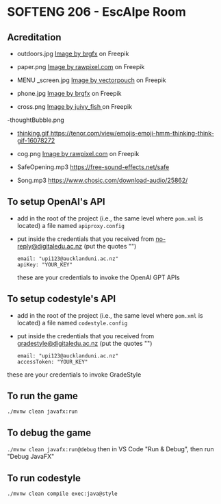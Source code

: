 # SOFTENG 206 - EscAIpe Room

## Acreditation

- outdoors.jpg <a href="https://www.freepik.com/free-vector/blank-landscape-nature-park-scene-with-many-pines_11206852.htm#page=2&query=cartoon%20outdoor%20background&position=17&from_view=keyword&track=ais">Image by brgfx</a> on Freepik


- paper.png <a href="https://www.freepik.com/free-vector/torn-paper-vintage-sticker-with-design-space-vector-set_20346116.htm#query=vintage%20torn%20paper&position=0&from_view=keyword&track=ais">Image by rawpixel.com</a> on Freepik

- MENU _screen.jpg <a href="https://www.freepik.com/free-vector/prison-corridor-with-two-empty-single-cells-steel-bars-cartoon_4997412.htm#query=prison%20cell&position=27&from_view=keyword&track=ais">Image by vectorpouch</a> on Freepik

- phone.jpg <a href = "https://www.freepik.com/free-vector/retro-landline-telephone-isolated_47755033.htm">Image by brgfx</a> on Freepik

- cross.png <a href = "https://www.freepik.com/free-vector/multiple-different-red-crosses_35514636.htm#query=multiple%20different%20red%20crosses&position=0&from_view=search&track=ais">Image by juivy_fish </a> on Freepik

-thoughtBubble.png <a href = "https://www.vecteezy.com/?utm_source=vecteezy-download&utm_medium=license-info-pdf&utm_campaign=license-info-document">

- thinking.gif https://tenor.com/view/emojis-emoji-hmm-thinking-think-gif-16078272

- cog.png <a href="https://www.freepik.com/free-vector/illustration-cogwheel_2609999.htm#query=settings%20icon&position=0&from_view=search&track=ais">Image by rawpixel.com</a> on Freepik

- SafeOpening.mp3 https://free-sound-effects.net/safe

- Song.mp3 https://www.chosic.com/download-audio/25862/

## To setup OpenAI's API

- add in the root of the project (i.e., the same level where `pom.xml` is located) a file named `apiproxy.config`
- put inside the credentials that you received from no-reply@digitaledu.ac.nz (put the quotes "")

  ```
  email: "upi123@aucklanduni.ac.nz"
  apiKey: "YOUR_KEY"
  ```
  these are your credentials to invoke the OpenAI GPT APIs

## To setup codestyle's API

- add in the root of the project (i.e., the same level where `pom.xml` is located) a file named `codestyle.config`
- put inside the credentials that you received from gradestyle@digitaledu.ac.nz (put the quotes "")

  ```
  email: "upi123@aucklanduni.ac.nz"
  accessToken: "YOUR_KEY"
  ```

 these are your credentials to invoke GradeStyle

## To run the game


`./mvnw clean javafx:run`

## To debug the game

`./mvnw clean javafx:run@debug` then in VS Code "Run & Debug", then run "Debug JavaFX"

## To run codestyle

`./mvnw clean compile exec:java@style`
